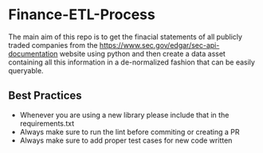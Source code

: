 # Finance-ETL-Process
The main aim of this repo is to get the finacial statements of all publicly traded companies from the https://www.sec.gov/edgar/sec-api-documentation website using
python and then create a data asset containing all this information in a de-normalized fashion that can be easily queryable.

## Best Practices

- Whenever you are using a new library please include that in the requirements.txt
- Always make sure to run the lint before commiting or creating a PR
- Always make sure to add proper test cases for new code written
